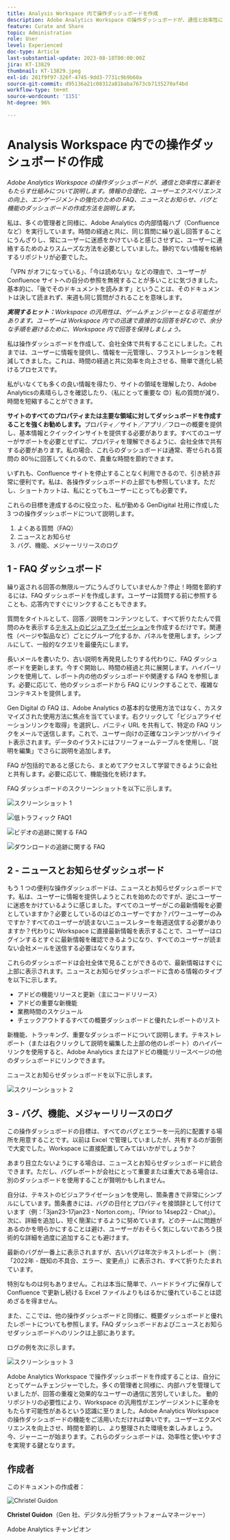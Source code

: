 ```yaml
---
title: Analysis Workspace 内で操作ダッシュボードを作成
description: Adobe Analytics Workspace の操作ダッシュボードが、通信と効率性に革新をもたらす仕組みについて説明します。
feature: Curate and Share
topic: Administration
role: User
level: Experienced
doc-type: Article
last-substantial-update: 2023-08-18T00:00:00Z
jira: KT-13829
thumbnail: KT-13829.jpeg
exl-id: 281f9f97-326f-4745-9dd3-7731c9b9b60a
source-git-commit: d95136a21c08312a81baba7673cb7135270af4bd
workflow-type: tm+mt
source-wordcount: '1151'
ht-degree: 96%

---
```


# Analysis Workspace 内での操作ダッシュボードの作成

_Adobe Analytics Workspace の操作ダッシュボードが、通信と効率性に革新をもたらす仕組みについて説明します。情報の合理化、ユーザーエクスペリエンスの向上、エンゲージメントの強化のための FAQ、ニュースとお知らせ、バグと機能のダッシュボードの作成方法を説明します。_


私は、多くの管理者と同様に、Adobe Analytics の内部情報ハブ（Confluence など）を実行しています。時間の経過と共に、同じ質問に繰り返し回答することにうんざりし、常にユーザーに迷惑をかけていると感じさせずに、ユーザーに連絡するためのよりスムーズな方法を必要としていました。静的でない情報を格納するリポジトリが必要でした。

「VPN がオフになっている」、「今は読めない」などの理由で、ユーザーが Confluence サイトへの自分の参照を無視することが多いことに気づきました。基本的に、「後でそのドキュメントを読みます」ということは、そのドキュメントは決して読まれず、来週も同じ質問がされることを意味します。

***実現するヒット：**&#x200B;Workspace の汎用性は、ゲームチェンジャーとなる可能性があります。ユーザーは Workspace 内での迅速で直接的な回答を好むので、余分な手順を避けるために、Workspace 内で回答を保持しましょう。*

私は操作ダッシュボードを作成して、会社全体で共有することにしました。これまでは、ユーザーに情報を提供し、情報を一元管理し、フラストレーションを軽減してきました。これは、時間の経過と共に効率を向上させる、簡単で進化し続けるプロセスです。

私がいなくても多くの良い情報を得たり、サイトの領域を理解したり、Adobe Analyticsの素晴らしさを確認したり、（私にとって重要な 😊）私の質問が減り、時間を短縮することができます。

**サイトのすべてのプロパティまたは主要な領域に対してダッシュボードを作成することを強くお勧めします。**&#x200B;プロパティ／サイト／アプリ／フローの概要を提供し、基本情報とクイックインサイトを提供する必要があります。すべてのユーザーがサポートを必要とせずに、プロパティを理解できるように、会社全体で共有する必要があります。私の場合、これらのダッシュボードは通常、寄せられる質問の 80％に回答してくれるので、貴重な時間を節約できます。

いずれも、Confluence サイトを停止することなく利用できるので、引き続き非常に便利です。私は、各操作ダッシュボードの上部でも参照しています。ただし、ショートカットは、私にとってもユーザーにとっても必要です。

これらの目標を達成するのに役立った、私が勤める GenDigital 社用に作成した 3 つの操作ダッシュボードについて説明します。

1. よくある質問（FAQ）
1. ニュースとお知らせ
1. バグ、機能、メジャーリリースのログ


## 1 - FAQ ダッシュボード

繰り返される回答の無限ループにうんざりしていませんか？停止！時間を節約するには、FAQ ダッシュボードを作成します。ユーザーは質問する前に参照することも、応答内ですぐにリンクすることもできます。

質問をタイトルとして、回答／説明をコンテンツとして、すべて折りたたんで質問のみを表示する[テキストのビジュアライゼーション](https://experienceleague.adobe.com/docs/analytics/analyze/analysis-workspace/visualizations/text.html?lang=ja)を作成するだけです。関連性（ページや製品など）ごとにグループ化するか、パネルを使用します。シンプルにして、一般的なクエリを最優先にします。

長いメールを書いたり、古い説明を再発見したりする代わりに、FAQ ダッシュボードを更新します。今すぐ開始し、時間の経過と共に展開します。ハイパーリンクを使用して、レポート内の他のダッシュボードや関連する FAQ を参照します。必要に応じて、他のダッシュボードから FAQ にリンクすることで、複雑なコンテキストを提供します。

Gen Digital の FAQ は、Adobe Analytics の基本的な使用方法ではなく、カスタマイズされた使用方法に焦点を当てています。右クリックして「ビジュアライゼーションリンクを取得」を選択し、バニティ URL を共有して、特定の FAQ リンクをメールで送信します。これで、ユーザー向けの正確なコンテンツがハイライト表示されます。データのイラストにはフリーフォームテーブルを使用し、「説明を編集」でさらに説明を追加します。

FAQ が包括的であると感じたら、まとめてアクセスして学習できるように会社と共有します。必要に応じて、機能強化を続けます。

FAQ ダッシュボードのスクリーンショットを以下に示します。

![スクリーンショット 1](assets/screenshot-1_v2.png)

![低トラフィック FAQ1](assets/low-traffic-faq.png)

![ビデオの追跡に関する FAQ](assets/track-video-faq.png)

![ダウンロードの追跡に関する FAQ](assets/track-downloads-faq.png)

## 2 - ニュースとお知らせダッシュボード

もう 1 つの便利な操作ダッシュボードは、ニュースとお知らせダッシュボードです。私は、ユーザーに情報を提供しようとこれを始めたのですが、逆にユーザーに迷惑をかけているように感じました。すべてのユーザーがこの最新情報を必要としていますか？必要としているのはどのユーザーですか？パワーユーザーのみですか？すべてのユーザーが読まないニュースレターを毎週送信する必要がありますか？代わりに Workspace に直接最新情報を表示することで、ユーザーはログインするとすぐに最新情報を確認できるようになり、すべてのユーザーが読まない会社メールを送信する必要はなくなります。

これらのダッシュボードは会社全体で見ることができるので、最新情報はすぐに上部に表示されます。ニュースとお知らせダッシュボードに含める情報のタイプを以下に示します。

- アドビの機能リリースと更新（主にコードリリース）
- アドビの重要な新機能
- 業務時間のスケジュール
- チェックアウトするすべての概要ダッシュボードと優れたレポートのリスト

新機能、トラッキング、重要なダッシュボードについて説明します。テキストレポート（または右クリックして説明を編集した上部の他のレポート）のハイパーリンクを使用すると、Adobe Analytics またはアドビの機能リリースページの他のダッシュボードにリンクできます。

ニュースとお知らせダッシュボードを以下に示します。

![スクリーンショット 2](assets/screenshot-2.png)

## 3 - バグ、機能、メジャーリリースのログ

この操作ダッシュボードの目標は、すべてのバグとエラーを一元的に配置する場所を用意することです。以前は Excel で管理していましたが、共有するのが面倒で大変でした。Workspace に直接配置してみてはいかがでしょうか？

あまり目立たないようにする場合は、ニュースとお知らせダッシュボードに統合できます。ただし、バグレポートが会社にとって重要または重大である場合は、別のダッシュボードを使用することが賢明かもしれません。

自分は、テキストのビジュアライゼーションを使用し、箇条書きで非常にシンプルにしています。箇条書きには、バグの日付とプロパティを接頭辞として付けています（例：「3jan23-17jan23 - Norton.com」、「Prior to 14sep22 - Chat」）。次に、詳細を追加し、短く簡潔にするように努めています。どのチームに問題があるのかを明らかにすることは避け、ユーザーがおそらく気にしないであろう技術的な詳細を過度に追加することも避けます。

最新のバグが一番上に表示されますが、古いバグは年次テキストレポート（例：「2022年 - 既知の不具合、エラー、変更点」）に表示され、すべて折りたたまれています。

特別なものは何もありません。これは本当に簡単で、ハードドライブに保存して Confluence で更新し続ける Excel ファイルよりもはるかに優れていることは認めざるを得ません。

また、ここでは、他の操作ダッシュボードと同様に、概要ダッシュボードと優れたレポートについても参照します。FAQ ダッシュボードおよびニュースとお知らせダッシュボードへのリンクは上部にあります。

ログの例を次に示します。

![スクリーンショット 3](assets/screenshot-3.png)

Adobe Analytics Workspace で操作ダッシュボードを作成することは、自分にとってゲームチェンジャーでした。多くの管理者と同様に、内部ハブを管理していましたが、回答の重複と効果的なユーザーの通信に苦労していました。 動的リポジトリの必要性により、Workspace の汎用性がエンゲージメントに革命をもたらす可能性があるという認識に至りました。Adobe Analytics Workspace の操作ダッシュボードの機能をご活用いただければ幸いです。ユーザーエクスペリエンスを向上させ、時間を節約し、より整理された環境を楽しみましょう。今、ジャーニーが始まります。これらのダッシュボードは、効率性と使いやすさを実現する鍵となります。

## 作成者

このドキュメントの作成者：

![Christel Guidon](assets/Christel-Headshot-150.png)

**Christel Guidon**（Gen 社、デジタル分析プラットフォームマネージャー）

Adobe Analytics チャンピオン

